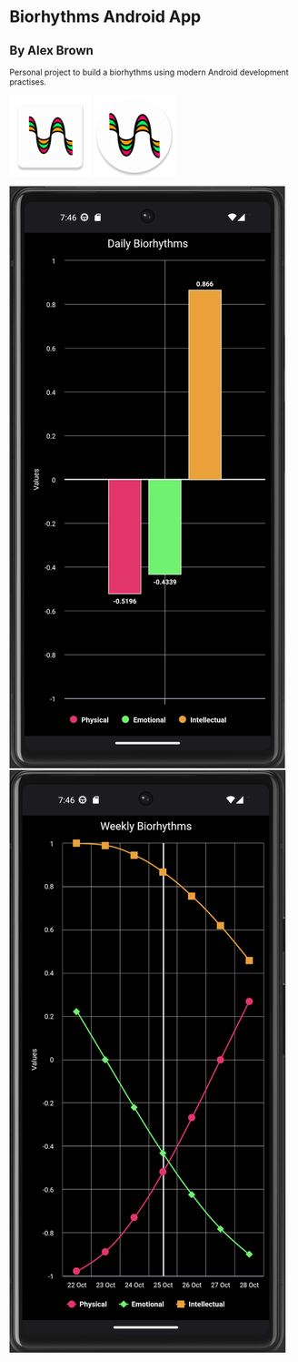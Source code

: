 # Biorhythms Android App
## By Alex Brown

Personal project to build a biorhythms using modern Android development practises.

![Square Application Icon](./app/src/main/res/mipmap-xxhdpi/bio_icon_launcher.png) ![Round Application Icon](./app/src/main/res/mipmap-xxhdpi/bio_icon_launcher_round.png)

![Daily Biorhythms Example](./DailyResultsExample.png) ![Weekly Biorhythms Example](./WeeklyResultsExample.png) 